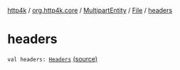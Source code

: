[http4k](../../../index.md) / [org.http4k.core](../../index.md) / [MultipartEntity](../index.md) / [File](index.md) / [headers](./headers.md)

# headers

`val headers: `[`Headers`](../../-headers.md) [(source)](https://github.com/http4k/http4k/blob/master/http4k-multipart/src/main/kotlin/org/http4k/core/MultipartFormBody.kt#L27)
